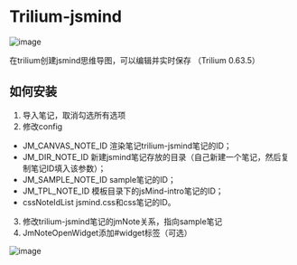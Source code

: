 # Trilium-jsmind
![image](https://github.com/waterovo/Trilium-jsmind/assets/61768530/0df428b3-1562-4670-9fb9-fbda110541cb)

在trilium创建jsmind思维导图，可以编辑并实时保存
（Trilium 0.63.5）
## 如何安装
1. 导入笔记，取消勾选所有选项
2. 修改config
- JM_CANVAS_NOTE_ID 渲染笔记trilium-jsmind笔记的ID；
- JM_DIR_NOTE_ID 新建jsmind笔记存放的目录（自己新建一个笔记，然后复制笔记ID填入该参数）；
- JM_SAMPLE_NOTE_ID sample笔记的ID；
- JM_TPL_NOTE_ID 模板目录下的jsMind-intro笔记的ID；
- cssNoteIdList jsmind.css和css笔记的ID。
3. 修改trilium-jsmind笔记的jmNote关系，指向sample笔记
4. JmNoteOpenWidget添加#widget标签（可选）
  
![image](https://github.com/waterovo/Trilium-jsmind/assets/61768530/52df0a07-6422-43ab-8121-514b341cb2d2)
